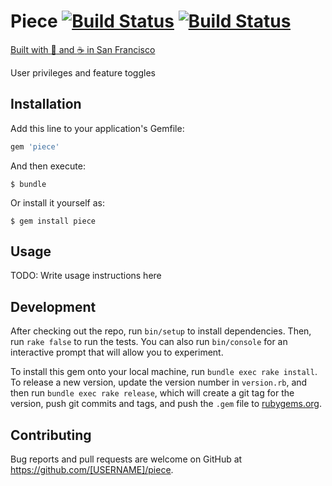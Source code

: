 # Piece [![Build Status](https://snap-ci.com/ThoughtWorksStudios/piece/branch/master/build_image)](https://snap-ci.com/ThoughtWorksStudios/piece/branch/master) [![Build Status](https://travis-ci.org/ThoughtWorksStudios/piece.svg?branch=master)](https://travis-ci.org/ThoughtWorksStudios/piece)

[Built with :yellow_heart: and :coffee: in San Francisco](http://thoughtworks.com/mingle/team)

User privileges and feature toggles

## Installation

Add this line to your application's Gemfile:

```ruby
gem 'piece'
```

And then execute:

    $ bundle

Or install it yourself as:

    $ gem install piece

## Usage

TODO: Write usage instructions here

## Development

After checking out the repo, run `bin/setup` to install dependencies. Then, run `rake false` to run the tests. You can also run `bin/console` for an interactive prompt that will allow you to experiment.

To install this gem onto your local machine, run `bundle exec rake install`. To release a new version, update the version number in `version.rb`, and then run `bundle exec rake release`, which will create a git tag for the version, push git commits and tags, and push the `.gem` file to [rubygems.org](https://rubygems.org).

## Contributing

Bug reports and pull requests are welcome on GitHub at https://github.com/[USERNAME]/piece.
